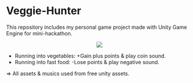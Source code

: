 # Veggie-Hunter
This repository includes my personal game project made with Unity Game Engine for mini-hackathon.

<p align="center">
  <img src="https://github.com/boranim/Veggie-Hunter/blob/main/VeggieHunter-gif.gif">
</p>

* Running into vegetables: +Gain plus points & play coin sound.
* Running into fast food: -Lose points & play negative sound.

=> All assets & musics used from free unity assets.
